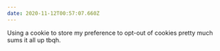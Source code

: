 ```yaml
---
date: 2020-11-12T00:57:07.660Z
---
```


Using a cookie to store my preference to opt-out of cookies pretty much sums it all up tbqh.
